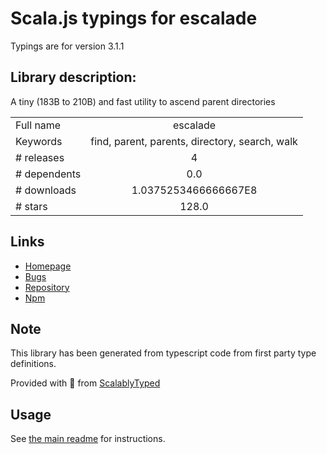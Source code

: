 
# Scala.js typings for escalade

Typings are for version 3.1.1

## Library description:
A tiny (183B to 210B) and fast utility to ascend parent directories

|                    |                 |
| ------------------ | :-------------: |
| Full name          | escalade |
| Keywords           | find, parent, parents, directory, search, walk |
| # releases         | 4 |
| # dependents       | 0.0 |
| # downloads        | 1.0375253466666667E8 |
| # stars            | 128.0 |

## Links
- [Homepage](https://github.com/lukeed/escalade#readme)
- [Bugs](https://github.com/lukeed/escalade/issues)
- [Repository](https://github.com/lukeed/escalade)
- [Npm](https://www.npmjs.com/package/escalade)
    


## Note
This library has been generated from typescript code from first party type definitions.

Provided with :purple_heart: from [ScalablyTyped](https://github.com/oyvindberg/ScalablyTyped)

## Usage
See [the main readme](../../readme.md) for instructions.


